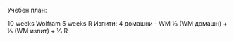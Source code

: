 Учебен план:

10 weeks Wolfram
5 weeks R
Изпити: 
    4 домашни  -  WM
    ⅓ (WM домашн) + ⅓  (WM изпит) + ⅓ R
